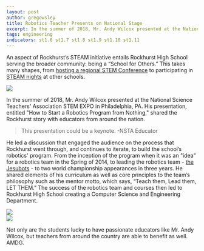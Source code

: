 ```yaml
---
layout: post
author: gregowsley
title: Robotics Teacher Presents on National Stage
excerpt: In the summer of 2018, Mr. Andy Wilcox presented at the National Science Teachers' Association STEM EXPO in Philadelphia, PA.
tags: engineering
indicators: st1.6 st1.7 st1.8 st1.9 st1.10 st1.11
---
```


An aspect of Rockhurst’s STEAM initiative entails Rockhurst High School serving the broader community: being a “School for Others.” This takes many shapes, from [hosting a regional STEM Conference](http://steam.rockhursths.edu/2018/04/01/STEAM-Supports-Catholic-Education.html) to participating in [STEAM nights](http://steam.rockhursths.edu/2018/04/23/STEM-Night-Christ-Lutheran.html) at other schools. 

<div class="flex-wrapper">
  <div class="x1"><img src="{{ site.baseurl }}/img/NSTAWilcox2.jpeg"></div>
</div>

In the summer of 2018, Mr. Andy Wilcox presented at the National Science Teachers' Association STEM EXPO in Philadelphia, PA. His presentation, entitled "How to Start a Robotics Program from Nothing," shared the Rockhurst story with educators from around the nation.

<blockquote>This presentation could be a keynote. -NSTA Educator </blockquote>

He led a discussion that engaged the audience on the process that Rockhurst went through, and continues to iterate, to build the school’s robotics' program. From the inception of the program when it was an "idea" for a robotics team in the Spring of 2014, to leading the robotics team - [the Jesubots](http://steam.rockhursths.edu/2015/12/16/Robotics-Students-Compete-for-Top-Honors.html) - to two world championship appearances in three years. He shared elements of his curriculum as well as core principles to the team’s philosophy such as the mentor motto, which says, “Teach them, Lead them, LET THEM.” The success of the robotics team and courses then led to Rockhurst High School creating a Computer Science and Engineering Department. 

<div class="flex-wrapper">
  <div class="x1"><img src="{{ site.baseurl }}/img/NSTAWilcox3.jpeg"></div>
  <div class="x1"><img src="{{ site.baseurl }}/img/NSTAWilcox4.jpeg"></div>
</div>

Not only are the students lucky to have passionate educators like Mr. Andy Wilcox, but teachers from around the country are able to benefit as well. AMDG.
